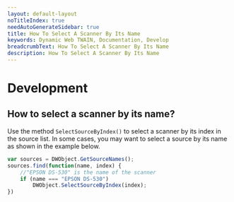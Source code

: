 ```yaml
---
layout: default-layout
noTitleIndex: true
needAutoGenerateSidebar: true
title: How To Select A Scanner By Its Name
keywords: Dynamic Web TWAIN, Documentation, Develop
breadcrumbText: How To Select A Scanner By Its Name
description: How To Select A Scanner By Its Name
---
```


# Development

## How to select a scanner by its name? 

Use the method `SelectSourceByIndex()` to select a scanner by its index in the source list. In some cases, you may want to select a source by its name as shown in the example below.

``` javascript
var sources = DWObject.GetSourceNames();
sources.find(function(name, index) {
    //"EPSON DS-530" is the name of the scanner
    if (name === "EPSON DS-530")
        DWObject.SelectSourceByIndex(index);
})
```
